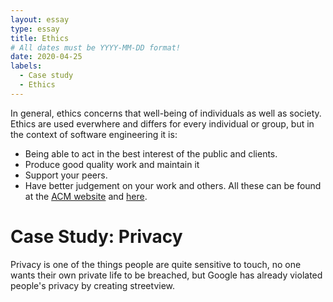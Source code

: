 ```yaml
---
layout: essay
type: essay
title: Ethics
# All dates must be YYYY-MM-DD format!
date: 2020-04-25
labels:
  - Case study
  - Ethics
---
```


In general, ethics concerns that well-being of individuals as well as society. Ethics are used everwhere and differs for every individual or group, but in the context of software engineering it is:
* Being able to act in the best interest of the public and clients.
* Produce good quality work and maintain it
* Support your peers.
* Have better judgement on your work and others.
All these can be found at the [ACM website](https://www.acm.org/code-of-ethics) and [here](https://www.computer.org/education/code-of-ethics).

# Case Study: Privacy
Privacy is one of the things people are quite sensitive to touch, no one wants their own private life to be breached, but Google has already violated people's privacy by creating streetview.

